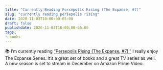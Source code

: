 ```yaml
---
title: "Currently Reading Persepolis Rising (The Expanse, #7)"
slug: "currently reading persepolis rising"
date: 2020-11-03T10:00:00-05:00
draft: false
publishdate: 2020-11-03T10:00:00-05:00
tags:
- books
---
```


📚 I’m currently reading [“Persepolis Rising (The Expanse, #7).”][1] I really enjoy The Expanse Series. It’s a great set of books and a great TV series as well. A new season is set to stream in December on Amazon Prime Video.

[1]: https://bookshop.org/a/11073/9780316332859
